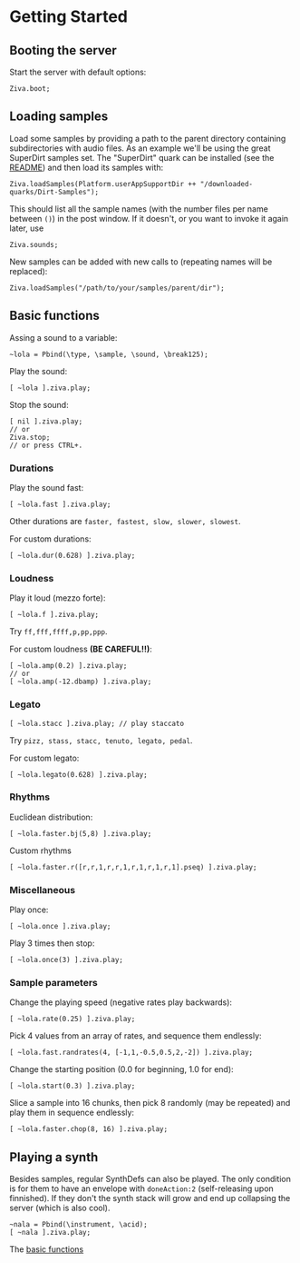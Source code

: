 # Getting Started

## Booting the server
Start the server with default options:

`Ziva.boot;`

## Loading samples
Load some samples by providing a path to the parent directory containing subdirectories with audio files.
As an example we'll be using the great SuperDirt samples set. The "SuperDirt" quark can be installed (see the [README](./README.md)) and then load its samples with:

`Ziva.loadSamples(Platform.userAppSupportDir ++ "/downloaded-quarks/Dirt-Samples");`

This should list all the sample names (with the number files per name between `()`) in the post window. If it doesn't, or you want to invoke it again later, use

`Ziva.sounds;`

New samples can be added with new calls to (repeating names will be replaced):

`Ziva.loadSamples("/path/to/your/samples/parent/dir");`

## Basic functions

Assing a sound to a variable:

`~lola = Pbind(\type, \sample, \sound, \break125);`

Play the sound:

`[ ~lola ].ziva.play;`

Stop the sound:

```
[ nil ].ziva.play;
// or 
Ziva.stop;
// or press CTRL+.
```

### Durations

Play the sound fast:

`[ ~lola.fast ].ziva.play;`

Other durations are `faster, fastest, slow, slower, slowest`.

For custom durations:

`[ ~lola.dur(0.628) ].ziva.play;`
 
### Loudness

Play it loud (mezzo forte):

`[ ~lola.f ].ziva.play;`

Try `ff,fff,ffff,p,pp,ppp`.

For custom loudness **(BE CAREFUL!!)**:

```
[ ~lola.amp(0.2) ].ziva.play;
// or
[ ~lola.amp(-12.dbamp) ].ziva.play;
```

### Legato

`[ ~lola.stacc ].ziva.play; // play staccato`

Try `pizz, stass, stacc, tenuto, legato, pedal`.

For custom legato:

`[ ~lola.legato(0.628) ].ziva.play;`

### Rhythms

Euclidean distribution:

`[ ~lola.faster.bj(5,8) ].ziva.play;`

Custom rhythms

`[ ~lola.faster.r([r,r,1,r,r,1,r,1,r,1,r,1].pseq) ].ziva.play;`


### Miscellaneous 

Play once:

`[ ~lola.once ].ziva.play;`

Play 3 times then stop:

`[ ~lola.once(3) ].ziva.play;`



### Sample parameters

Change the playing speed (negative rates play backwards):

`[ ~lola.rate(0.25) ].ziva.play;`

Pick 4 values from an array of rates, and sequence them endlessly:

`[ ~lola.fast.randrates(4, [-1,1,-0.5,0.5,2,-2]) ].ziva.play;`

Change the starting position (0.0 for beginning, 1.0 for end):

`[ ~lola.start(0.3) ].ziva.play;`

Slice a sample into 16 chunks, then pick 8 randomly (may be repeated) and play them in sequence endlessly:

`[ ~lola.faster.chop(8, 16) ].ziva.play;`



## Playing a synth

Besides samples, regular SynthDefs can also be played. The only condition is for them to have an envelope with `doneAction:2` (self-releasing upon finnished). If they don't the synth stack will grow and end up collapsing the server (which is also cool).

```
~nala = Pbind(\instrument, \acid);
[ ~nala ].ziva.play;
```
The [basic functions](#basic-functions) 
